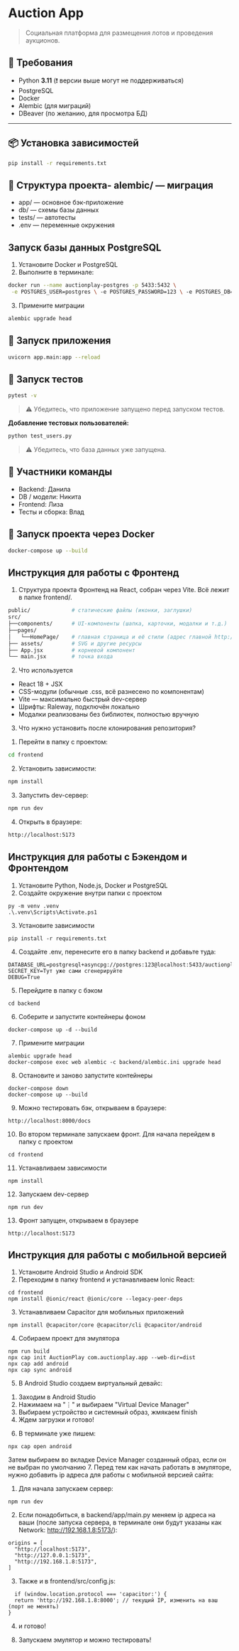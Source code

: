 # Auction App

>   Социальная платформа для размещения лотов и проведения аукционов.

## 🐍 Требования

- Python **3.11** (❗ версии выше могут не поддерживаться)
- PostgreSQL
- Docker
- Alembic (для миграций)
- DBeaver (по желанию, для просмотра БД)

---

## 📦 Установка зависимостей
```bash
pip install -r requirements.txt
```

## 📁 Структура проекта- alembic/ — миграция
- app/ — основное бэк-приложение
- db/ — схемы базы данных
- tests/ — автотесты
- .env — переменные окружения

## Запуск базы данных PostgreSQL

1. Установите Docker и PostgreSQL
2. Выполните в терминале:

```bash
docker run --name auctionplay-postgres -p 5433:5432 \
 -e POSTGRES_USER=postgres \ -e POSTGRES_PASSWORD=123 \ -e POSTGRES_DB=auctionplay \ -d postgres```
  ```
3. Примените миграции

```bash
alembic upgrade head
```

## 🚀 Запуск приложения
```bash
uvicorn app.main:app --reload
```

## 🧪 Запуск тестов
```bash
pytest -v
```
> ⚠️ Убедитесь, что приложение запущено перед запуском тестов.

**Добавление тестовых пользователей:**
```bash
python test_users.py
```
> ⚠️ Убедитесь, что база данных уже запущена.

## 👥 Участники команды
- Backend: Данила
- DB / модели: Никита
- Frontend: Лиза
- Тесты и сборка: Влад

## 🐳 Запуск проекта через Docker

```bash
docker-compose up --build
```

## Инструкция для работы с Фронтенд

1. Структура проекта
Фронтенд на React, собран через Vite. Всё лежит в папке frontend/.

```bash
public/             # статические файлы (иконки, заглушки)
src/
├──components/      # UI-компоненты (шапка, карточки, модалки и т.д.)
├──pages/
│   └──HomePage/    # главная страница и её стили (адрес главной http://localhost:5173/home)
├── assets/         # SVG и другие ресурсы
├── App.jsx         # корневой компонент
└── main.jsx        # точка входа
```

2. Что используется
- React 18 + JSX
- CSS-модули (обычные .css, всё разнесено по компонентам)
- Vite — максимально быстрый dev-сервер
- Шрифты: Raleway, подключён локально
- Модалки реализованы без библиотек, полностью вручную

3. Что нужно установить после клонирования репозитория?

1) Перейти в папку с проектом:
```bash
cd frontend
```

2) Установить зависимости:
```bash
npm install
```
3) Запустить dev-сервер:
```bash
npm run dev
```
4) Открыть в браузере:
```bash
http://localhost:5173
```


## Инструкция для работы с Бэкендом и Фронтендом

1. Установите Python, Node.js, Docker и PostgreSQL
2. Создайте окружение внутри папки с проектом
```
py -m venv .venv
.\.venv\Scripts\Activate.ps1
```
3. Установите зависимости
```
pip install -r requirements.txt
```
4. Создайте .env, перенесите его в папку backend и добавьте туда:
```
DATABASE_URL=postgresql+asyncpg://postgres:123@localhost:5433/auctionplay
SECRET_KEY=Тут уже сами сгенерируйте
DEBUG=True
```
5. Перейдите в папку с бэком
```
cd backend
```
6. Соберите и запустите контейнеры фоном
```
docker-compose up -d --build
```
7. Примените миграции
```
alembic upgrade head
docker-compose exec web alembic -c backend/alembic.ini upgrade head
```
8. Остановите и заново запустите контейнеры
```
docker-compose down
docker-compose up --build
```
9. Можно тестировать бэк, открываем в браузере:
```
http://localhost:8000/docs
```
10. Во втором терминале запускаем фронт. Для начала перейдем в папку с проектом
```
cd frontend
```
11. Устанавливаем зависимости
```
npm install
```
12. Запускаем dev-сервер
```
npm run dev
```
13. Фронт запущен, открываем в браузере
```
http://localhost:5173
```


## Инструкция для работы с мобильной версией

1. Установите Android Studio и Android SDK
2. Переходим в папку frontend и устанавливаем Ionic React:
```
cd frontend
npm install @ionic/react @ionic/core --legacy-peer-deps
```
3. Устанавливаем Capacitor для мобильных приложений
```
npm install @capacitor/core @capacitor/cli @capacitor/android 
```
4. Собираем проект для эмулятора
```
npm run build
npx cap init AuctionPlay com.auctionplay.app --web-dir=dist
npx cap add android
npx cap sync android
```
5. В Android Studio создаем виртуальный девайс:
  1) Заходим в Android Studio
  2) Нажимаем на "⋮" и выбираем "Virtual Device Manager"
  3) Выбираем устройство и системный образ, жмякаем finish
  4) Ждем загрузки и готово!
6. В терминале уже пишем:
```
npx cap open android
```
Затем выбираем во вкладке Device Manager созданный образ, если он не выбран по умолчанию
7. Перед тем как начать работать в эмуляторе, нужно добавить ip адреса для работы с мобильной версией сайта:
  1) Для начала запускаем сервер:
  ```
  npm run dev
  ```
  2) Если понадобиться, в backend/app/main.py меняем ip адреса на ваши (после запуска сервера, в терминале они будут указаны как Network: http://192.168.1.8:5173/):
  ```
  origins = [
    "http://localhost:5173",
    "http://127.0.0.1:5173",
    "http://192.168.1.8:5173",
  ]
  ```
  3) Также и в frontend/src/config.js:
  ```
    if (window.location.protocol === 'capacitor:') {
    return 'http://192.168.1.8:8000'; // текущий IP, изменить на ваш (порт не менять)
  }
  ```
  4) и готово!
8. Запускаем эмулятор и можно тестировать!